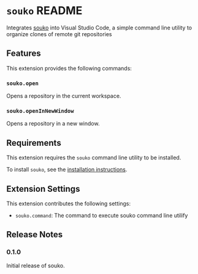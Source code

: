 # `souko` README

Integrates [souko] into Visual Studio Code, a simple command line utility to organize clones of remote git repositories

[souko]: https://github.com/gifnksm/souko

## Features

This extension provides the following commands:

### `souko.open`

Opens a repository in the current workspace.

### `souko.openInNewWindow`

Opens a repository in a new window.

## Requirements

This extension requires the `souko` command line utility to be installed.

To install `souko`, see the [installation instructions].

[installation instructions]: https://github.com/gifnksm/souko#installation

## Extension Settings

This extension contributes the following settings:

- `souko.command`: The command to execute souko command line utilify

<!--
## Known Issues

Calling out known issues can help limit users opening duplicate issues against your extension.
-->

## Release Notes

<!-- Users appreciate release notes as you update your extension. -->

### 0.1.0

Initial release of souko.

<!--
### 1.0.1

Fixed issue #.

### 1.1.0

Added features X, Y, and Z.
-->

<!--
## Following extension guidelines

Ensure that you've read through the extensions guidelines and follow the best practices for creating your extension.

- [Extension Guidelines](https://code.visualstudio.com/api/references/extension-guidelines)

## Working with Markdown

You can author your README using Visual Studio Code. Here are some useful editor keyboard shortcuts:

- Split the editor (`Cmd+\` on macOS or `Ctrl+\` on Windows and Linux).
- Toggle preview (`Shift+Cmd+V` on macOS or `Shift+Ctrl+V` on Windows and Linux).
- Press `Ctrl+Space` (Windows, Linux, macOS) to see a list of Markdown snippets.

## For more information

- [Visual Studio Code's Markdown Support](http://code.visualstudio.com/docs/languages/markdown)
- [Markdown Syntax Reference](https://help.github.com/articles/markdown-basics/)

**Enjoy!**
-->
